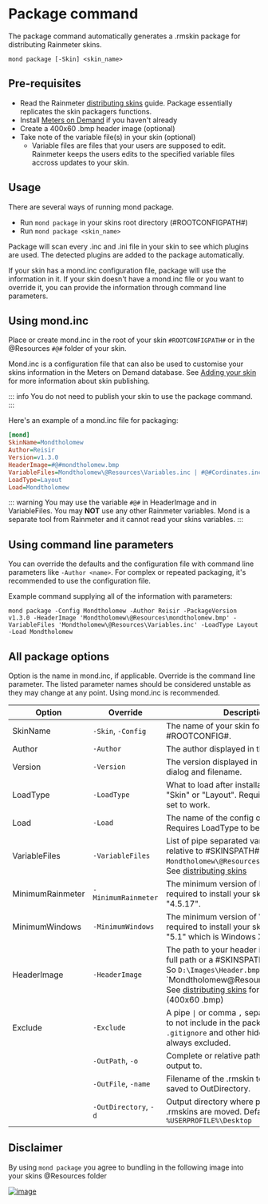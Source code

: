 ---
---

# Package command

The package command automatically generates a .rmskin package for distributing Rainmeter skins.

```shell
mond package [-Skin] <skin_name>
```

## Pre-requisites

* Read the Rainmeter [distributing skins](https://docs.rainmeter.net/manual/distributing-skins/) guide. Package essentially replicates the skin packagers functions. 
* Install [Meters on Demand](https://github.com/meters-on-demand/cli/releases/latest/) if you haven't already
* Create a 400x60 .bmp header image (optional)
* Take note of the variable file(s) in your skin (optional)
  * Variable files are files that your users are supposed to edit. Rainmeter keeps the users edits to the specified variable files accross updates to your skin.

## Usage

There are several ways of running mond package.

- Run `mond package` in your skins root directory (#ROOTCONFIGPATH#)
- Run `mond package <skin_name>`

Package will scan every .inc and .ini file in your skin to see which plugins are used. The detected plugins are added to the package automatically.

If your skin has a mond.inc configuration file, package will use the information in it. If your skin doesn't have a mond.inc file or you want to override it, you can provide the information through command line parameters.

## Using mond.inc

Place or create mond.inc in the root of your skin `#ROOTCONFIGPATH#` or in the @Resources `#@#` folder of your skin. 

Mond.inc is a configuration file that can also be used to customise your skins information in the Meters on Demand database. See [Adding your skin](/adding-skins) for more information about skin publishing.

::: info
You do not need to publish your skin to use the package command.
:::

Here's an example of a mond.inc file for packaging:

```ini
[mond]
SkinName=Mondtholomew
Author=Reisir
Version=v1.3.0
HeaderImage=#@#mondtholomew.bmp
VariableFiles=Mondtholomew\@Resources\Variables.inc | #@#Cordinates.inc
LoadType=Layout
Load=Mondtholomew
```

::: warning
You may use the variable `#@#` in HeaderImage and in VariableFiles. You may **NOT** use any other Rainmeter variables. Mond is a separate tool from Rainmeter and it cannot read your skins variables.
:::

## Using command line parameters

You can override the defaults and the configuration file with command line parameters like `-Author <name>`. For complex or repeated packaging, it's recommended to use the configuration file.

Example command supplying all of the information with parameters:

```shell
mond package -Config Mondtholomew -Author Reisir -PackageVersion v1.3.0 -HeaderImage 'Mondtholomew\@Resources\mondtholomew.bmp' -VariableFiles 'Mondtholomew\@Resources\Variables.inc' -LoadType Layout -Load Mondtholomew
```

## All package options

Option is the name in mond.inc, if applicable. Override is the command line parameter. The listed parameter names should be considered unstable as they may change at any point. Using mond.inc is recommended.

| Option           | Override              | Description                                                                                                                                                                                                                                                         |
| ---------------- | --------------------- | ------------------------------------------------------------------------------------------------------------------------------------------------------------------------------------------------------------------------------------------------------------------- |
| SkinName         | `-Skin`, `-Config`    | The name of your skin folder or #ROOTCONFIG#.                                                                                                                                                                                                                       |
| Author           | `-Author`             | The author displayed in the skin installer.                                                                                                                                                                                                                         |
| Version          | `-Version`            | The version displayed in the skin installer dialog and filename.                                                                                                                                                                                                    |
| LoadType         | `-LoadType`           | What to load after installation, either "Skin" or "Layout". Requires Load to be set to work.                                                                                                                                                                        |
| Load             | `-Load`               | The name of the config or layout to load. Requires LoadType to be set to work.                                                                                                                                                                                      |
| VariableFiles    | `-VariableFiles`      | List of pipe separated variable files, relative to #SKINSPATH# eg. `Mondtholomew\@Resources\Variables.inc`. See [distributing skins](https://docs.rainmeter.net/manual/distributing-skins/)                                                                         |
| MinimumRainmeter | `-MinimumRainmeter`   | The minimum version of Rainmeter required to install your skin. Defaults to "4.5.17".                                                                                                                                                                               |
| MinimumWindows   | `-MinimumWindows`     | The minimum version of Windows required to install your skin. Defaults to "5.1" which is Windows XP.                                                                                                                                                                |
| HeaderImage      | `-HeaderImage`        | The path to your header image. Either a full path or a #SKINSPATH# relative one. So `D:\Images\Header.bmp` or `Mondtholomew\@Resources\Header.bmp. See [distributing skins](https://docs.rainmeter.net/manual/distributing-skins/) for specifications (400x60 .bmp) |
| Exclude          | `-Exclude`            | A pipe `\|` or comma `,` separated list of files to not include in the package. `.git`, `.gitignore` and other hidden files are always excluded.                                                                                                                    |
|                  | `-OutPath`, `-o`      | Complete or relative path to save the final output to.                                                                                                                                                                                                              |
|                  | `-OutFile`, `-name`   | Filename of the .rmskin to be created, saved to OutDirectory.                                                                                                                                                                                                       |
|                  | `-OutDirectory`, `-d` | Output directory where packaged .rmskins are moved. Defaults to `%USERPROFILE%\Desktop`                                                                                                                                                                             |

## Disclaimer

By using `mond package` you agree to bundling in the following image into your skins @Resources folder

[![image](/disclaimer.png)](https://www.newgrounds.com/art/view/whygena-draws/just-a-taste)

